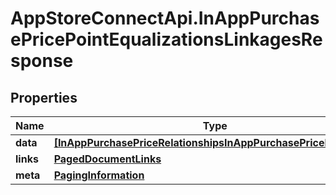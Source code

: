# AppStoreConnectApi.InAppPurchasePricePointEqualizationsLinkagesResponse

## Properties

Name | Type | Description | Notes
------------ | ------------- | ------------- | -------------
**data** | [**[InAppPurchasePriceRelationshipsInAppPurchasePricePointData]**](InAppPurchasePriceRelationshipsInAppPurchasePricePointData.md) |  | 
**links** | [**PagedDocumentLinks**](PagedDocumentLinks.md) |  | 
**meta** | [**PagingInformation**](PagingInformation.md) |  | [optional] 


